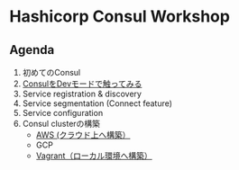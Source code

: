 # Hashicorp Consul Workshop

## Agenda

1. 初めてのConsul
1. [ConsulをDevモードで触ってみる](contents/dev_mode.md)
1. Service registration & discovery
1. Service segmentation (Connect feature)
1. Service configuration
1. Consul clusterの構築
	* [AWS (クラウド上へ構築）](aseets/cluster_setup/aws/README.md)
	* GCP
	* [Vagrant（ローカル環境へ構築）](aseets/cluster_setup/vagrant/README.md)
